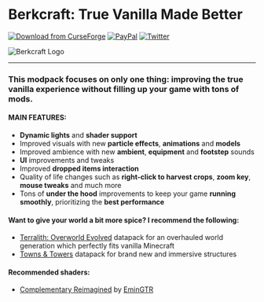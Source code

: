# Berkcraft: True Vanilla Made Better

[![Download from CurseForge](https://img.shields.io/badge/CURSEFORGE%20-DOWNLOAD-orange?style=for-the-badge&logo=curseforge)](https://www.curseforge.com/minecraft/modpacks/berkcraft)	[![PayPal](https://img.shields.io/badge/SUPPORT%20ME-DONATE-blue?style=for-the-badge&logo=paypal "PayPal")](https://www.paypal.com/donate/?token=IKggYNWBWYWn0mcmRr49l85slAXrwrUgquJiu1Nxz3ltgZMRe6AhgunW777JtGi8hOl-9MUQ9Szrnvjc&locale.x=US "PayPal")	[![Twitter](https://img.shields.io/twitter/follow/joaovitorxn?color=blue&label=follow%20me&logo=twitter&style=for-the-badge "Twitter")](https://twitter.com/joaovitorxn "Twitter")

![Berkcraft Logo](https://i.imgur.com/33VKvbv.png)


------------


### **This modpack focuses on only one thing: improving the true vanilla experience without filling up your game with tons of mods.**

#### **MAIN FEATURES:**

- **Dynamic lights** and **shader support**
- Improved visuals with new **particle effects**, **animations** and **models**
- Improved ambience with new **ambient**, **equipment** and **footstep** sounds
- **UI** improvements and tweaks
- Improved **dropped items interaction**
- Quality of life changes such as **right-click to harvest crops**, **zoom key**, **mouse tweaks** and much more
- Tons of **under the hood** improvements to keep your game **running smoothly**, prioritizing the **best performance**

#### **Want to give your world a bit more spice? I recommend the following:**

- [Terralith: Overworld Evolved](https://www.planetminecraft.com/data-pack/terralith-overworld-evolved-100-biomes-caves-and-more/ "Terralith: Overworld Evolved") datapack for an overhauled world generation which perfectly fits vanilla Minecraft
- [Towns & Towers](https://www.planetminecraft.com/data-pack/towns-amp-towers-structure-overhaul/ "Towns & Towers") datapack for brand new and immersive structures

#### **Recommended shaders:**
- [Complementary Reimagined](https://www.curseforge.com/minecraft/customization/complementary-reimagined "Complementary Reimagined") by [EminGTR](https://www.curseforge.com/members/emingtr/followers "EminGTR")
